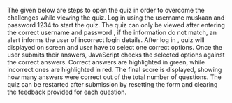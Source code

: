 The given below are steps to open the quiz in order to overcome the challenges while viewing the  quiz.
Log in using the username muskaan and password 1234 to start the quiz.
The quiz can only be viewed after entering the correct username and password , if the information do not match, an alert informs the user of incorrect login details.
After log in , quiz will displayed on screen and user have to select one correct options.
Once the user submits their answers, JavaScript checks the selected options against the correct answers. 
Correct answers are highlighted in green, while incorrect ones are highlighted in red.
The final score is displayed, showing how many answers were correct out of the total number of questions.
The quiz can be restarted after submission by resetting the form and clearing the feedback provided for each question.
